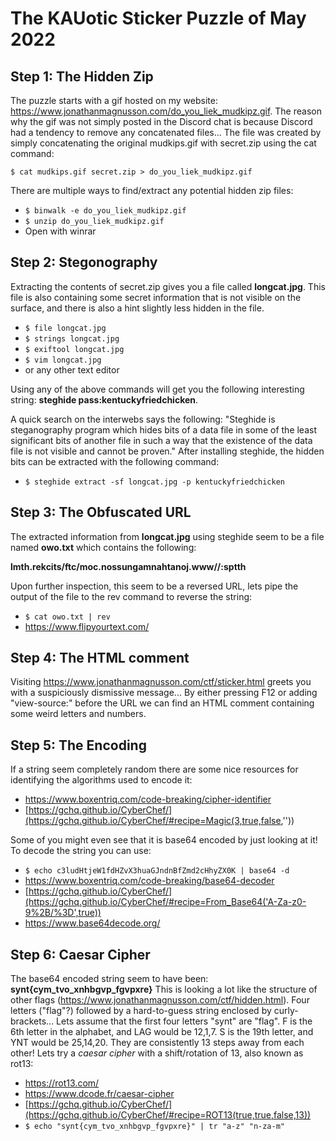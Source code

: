 # The KAUotic Sticker Puzzle of May 2022

## Step 1: The Hidden Zip
The puzzle starts with a gif hosted on my website: <https://www.jonathanmagnusson.com/do_you_liek_mudkipz.gif>.
The reason why the gif was not simply posted in the Discord chat is because Discord had a tendency to remove any concatenated files...
The file was created by simply concatenating the original mudkips.gif with secret.zip using the cat command:

``$ cat mudkips.gif secret.zip > do_you_liek_mudkipz.gif``

There are multiple ways to find/extract any potential hidden zip files:
- ``$ binwalk -e do_you_liek_mudkipz.gif``
- ``$ unzip do_you_liek_mudkipz.gif``
- Open with winrar


## Step 2: Stegonography
Extracting the contents of secret.zip gives you a file called **longcat.jpg**.
This file is also containing some secret information that is not visible on the surface,
and there is also a hint slightly less hidden in the file.
- ``$ file longcat.jpg``
- ``$ strings longcat.jpg``
- ``$ exiftool longcat.jpg``
- ``$ vim longcat.jpg``
- or any other text editor

Using any of the above commands will get you the following interesting string: **steghide pass:kentuckyfriedchicken**.

A quick search on the interwebs says the following:
"Steghide is steganography program which hides bits of a data file in some of the least significant bits of another file in such a way that the existence of the data file is not visible and cannot be proven."
After installing steghide, the hidden bits can be extracted with the following command:
- ``$ steghide extract -sf longcat.jpg -p kentuckyfriedchicken``


## Step 3: The Obfuscated URL
The extracted information from **longcat.jpg** using steghide seem to be a file named **owo.txt** which contains the following:

**lmth.rekcits/ftc/moc.nossungamnahtanoj.www//:sptth**

Upon further inspection, this seem to be a reversed URL, lets pipe the output of the file to the rev command to reverse the string:
- ``$ cat owo.txt | rev``
- <https://www.flipyourtext.com/>


## Step 4: The HTML comment
Visiting <https://www.jonathanmagnusson.com/ctf/sticker.html> greets you with a suspiciously dismissive message... By either pressing F12 or adding "view-source:" before the URL we can find an HTML comment containing some weird letters and numbers.


## Step 5: The Encoding
If a string seem completely random there are some nice resources for identifying the algorithms used to encode it:
- <https://www.boxentriq.com/code-breaking/cipher-identifier>
- [https://gchq.github.io/CyberChef/](https://gchq.github.io/CyberChef/#recipe=Magic(3,true,false,''))

Some of you might even see that it is base64 encoded by just looking at it!
To decode the string you can use:
- ``$ echo c3ludHtjeW1fdHZvX3huaGJndnBfZmd2cHhyZX0K | base64 -d``
- <https://www.boxentriq.com/code-breaking/base64-decoder>
- [https://gchq.github.io/CyberChef/](https://gchq.github.io/CyberChef/#recipe=From_Base64('A-Za-z0-9%2B/%3D',true))
- <https://www.base64decode.org/>


## Step 6: Caesar Cipher
The base64 encoded string seem to have been: **synt{cym_tvo_xnhbgvp_fgvpxre}**
This is looking a lot like the structure of other flags (<https://www.jonathanmagnusson.com/ctf/hidden.html>).
Four letters ("flag"?) followed by a hard-to-guess string enclosed by curly-brackets...
Lets assume that the first four letters "synt" are "flag".
F is the 6th letter in the alphabet, and LAG would be 12,1,7.
S is the 19th letter, and YNT would be 25,14,20.
They are consistently 13 steps away from each other!
Lets try a *caesar cipher* with a shift/rotation of 13, also known as rot13:
- <https://rot13.com/>
- <https://www.dcode.fr/caesar-cipher>
- [https://gchq.github.io/CyberChef/](https://gchq.github.io/CyberChef/#recipe=ROT13(true,true,false,13))
- ``$ echo "synt{cym_tvo_xnhbgvp_fgvpxre}" | tr "a-z" "n-za-m"``

